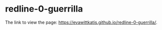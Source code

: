 # redline-0-guerrilla

The link to view the page: https://evawittkatis.github.io/redline-0-guerrilla/.
